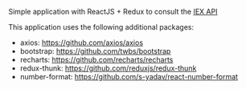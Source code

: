 Simple application with ReactJS + Redux to consult the  [IEX API](https://iextrading.com/developer/docs)

This application uses the following additional packages:

* axios: https://github.com/axios/axios
* bootstrap: https://github.com/twbs/bootstrap
* recharts: https://github.com/recharts/recharts  
* redux-thunk: https://github.com/reduxjs/redux-thunk
* number-format: https://github.com/s-yadav/react-number-format
